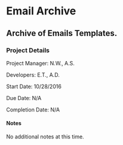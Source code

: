 Email Archive
==============

Archive of Emails Templates.
--------------

### Project Details
Project Manager: N.W., A.S.

Developers: E.T., A.D.

Start Date: 10/28/2016

Due Date: N/A

Completion Date: N/A

#### Notes
No additional notes at this time.


